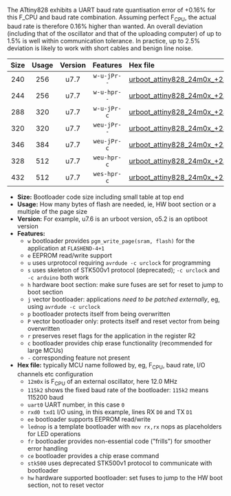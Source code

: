 The ATtiny828 exhibits a UART baud rate quantisation error of +0.16% for this F_CPU and baud rate combination. Assuming perfect F<sub>CPU</sub>, the actual baud rate is therefore 0.16% higher than wanted. An overall deviation (including that of the oscillator and that of the uploading computer) of up to 1.5% is well within communication tolerance. In practice, up to 2.5% deviation is likely to work with short cables and benign line noise.

|Size|Usage|Version|Features|Hex file|
|:-:|:-:|:-:|:-:|:--|
|240|256|u7.7|`w-u-jPr--`|[urboot_attiny828_24m0x_+230k4_uart0_rxc2_txc3_lednop.hex](https://raw.githubusercontent.com/stefanrueger/urboot.hex/main/mcus/attiny828/external_oscillator/fcpu_24m0x/br_+230k4/urboot_attiny828_24m0x_+230k4_uart0_rxc2_txc3_lednop.hex)|
|244|256|u7.7|`w-u-hpr--`|[urboot_attiny828_24m0x_+230k4_uart0_rxc2_txc3_lednop_fr_hw.hex](https://raw.githubusercontent.com/stefanrueger/urboot.hex/main/mcus/attiny828/external_oscillator/fcpu_24m0x/br_+230k4/urboot_attiny828_24m0x_+230k4_uart0_rxc2_txc3_lednop_fr_hw.hex)|
|288|320|u7.7|`w-u-jPr-c`|[urboot_attiny828_24m0x_+230k4_uart0_rxc2_txc3_lednop_fr_ce.hex](https://raw.githubusercontent.com/stefanrueger/urboot.hex/main/mcus/attiny828/external_oscillator/fcpu_24m0x/br_+230k4/urboot_attiny828_24m0x_+230k4_uart0_rxc2_txc3_lednop_fr_ce.hex)|
|320|320|u7.7|`weu-jPr--`|[urboot_attiny828_24m0x_+230k4_uart0_rxc2_txc3_ee_lednop_fr.hex](https://raw.githubusercontent.com/stefanrueger/urboot.hex/main/mcus/attiny828/external_oscillator/fcpu_24m0x/br_+230k4/urboot_attiny828_24m0x_+230k4_uart0_rxc2_txc3_ee_lednop_fr.hex)|
|346|384|u7.7|`weu-jPr-c`|[urboot_attiny828_24m0x_+230k4_uart0_rxc2_txc3_ee_lednop_fr_ce.hex](https://raw.githubusercontent.com/stefanrueger/urboot.hex/main/mcus/attiny828/external_oscillator/fcpu_24m0x/br_+230k4/urboot_attiny828_24m0x_+230k4_uart0_rxc2_txc3_ee_lednop_fr_ce.hex)|
|328|512|u7.7|`weu-hpr-c`|[urboot_attiny828_24m0x_+230k4_uart0_rxc2_txc3_ee_lednop_fr_ce_hw.hex](https://raw.githubusercontent.com/stefanrueger/urboot.hex/main/mcus/attiny828/external_oscillator/fcpu_24m0x/br_+230k4/urboot_attiny828_24m0x_+230k4_uart0_rxc2_txc3_ee_lednop_fr_ce_hw.hex)|
|432|512|u7.7|`wes-hpr-c`|[urboot_attiny828_24m0x_+230k4_uart0_rxc2_txc3_ee_lednop_fr_ce_stk500_hw.hex](https://raw.githubusercontent.com/stefanrueger/urboot.hex/main/mcus/attiny828/external_oscillator/fcpu_24m0x/br_+230k4/urboot_attiny828_24m0x_+230k4_uart0_rxc2_txc3_ee_lednop_fr_ce_stk500_hw.hex)|

- **Size:** Bootloader code size including small table at top end
- **Usage:** How many bytes of flash are needed, ie, HW boot section or a multiple of the page size
- **Version:** For example, u7.6 is an urboot version, o5.2 is an optiboot version
- **Features:**
  + `w` bootloader provides `pgm_write_page(sram, flash)` for the application at `FLASHEND-4+1`
  + `e` EEPROM read/write support
  + `u` uses urprotocol requiring `avrdude -c urclock` for programming
  + `s` uses skeleton of STK500v1 protocol (deprecated); `-c urclock` and `-c arduino` both work
  + `h` hardware boot section: make sure fuses are set for reset to jump to boot section
  + `j` vector bootloader: applications *need to be patched externally*, eg, using `avrdude -c urclock`
  + `p` bootloader protects itself from being overwritten
  + `P` vector bootloader only: protects itself and reset vector from being overwritten
  + `r` preserves reset flags for the application in the register R2
  + `c` bootloader provides chip erase functionality (recommended for large MCUs)
  + `-` corresponding feature not present
- **Hex file:** typically MCU name followed by, eg, F<sub>CPU</sub>, baud rate, I/O channels etc configuration
  + `12m0x` is F<sub>CPU</sub> of an external oscillator, here 12.0 MHz
  + `115k2` shows the fixed baud rate of the bootloader: `115k2` means 115200 baud
  + `uart0` UART number, in this case `0`
  + `rxd0 txd1` I/O using, in this example, lines RX `D0` and TX `D1`
  + `ee` bootloader supports EEPROM read/write
  + `lednop` is a template bootloader with `mov rx,rx` nops as placeholders for LED operations
  + `fr` bootloader provides non-essential code ("frills") for smoother error handling
  + `ce` bootloader provides a chip erase command
  + `stk500` uses deprecated STK500v1 protocol to communicate with bootloader
  + `hw` hardware supported bootloader: set fuses to jump to the HW boot section, not to reset vector
